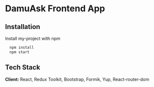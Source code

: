 
# DamuAsk Frontend App




## Installation

Install my-project with npm

```bash
  npm install
  npm start
```
    
## Tech Stack

**Client:** React, Redux Toolkit, Bootstrap, Formik, Yup, React-router-dom

